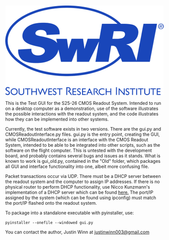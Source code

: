 ![Logo](annotated-logo.png)

This is the Test GUI for the S25-26 CMOS Readout System. Intended to run on a desktop computer as a demonstration, use of the software illustrates the possible interactions with the readout system, and the code illustrates how they can be implemented into other systems. 

Currently, the test software exists in two versions. There are the gui.py and CMOSReadoutInterface.py files. gui.py is the entry point, creating the GUI, while CMOSReadoutInterface is an interface with the CMOS Readout System, intended to be able to be integrated into other scripts, such as the software on the flight computer. This is untested with the development board, and probably contains several bugs and issues as it stands. What is known to work is gui_old.py, contained in the "Old" folder, which packages all GUI and interface functionality into one, albeit more confusing file. 

Packet transactions occur via UDP. There must be a DHCP server between the readout system and the computer to assign IP addresses. If there is no physical router to perform DHCP functionality, use Nicco Kunzmann's implementation of a DHCP server which can be found [here.](https://github.com/niccokunzmann/simple_dhcp_server) The port/IP assigned by the system (which can be found using ipconfig) must match the port/IP flashed onto the readout system.

To package into a standalone executable with pyinstaller, use:
```
pyinstaller --onefile --windowed gui.py
```

You can contact the author, Justin Winn at justinwinn003@gmail.com




